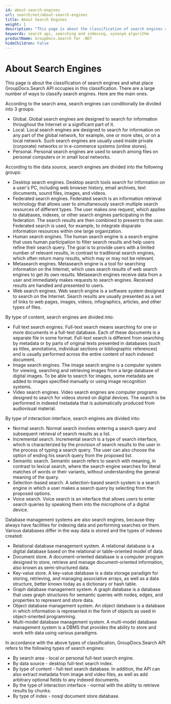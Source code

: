 ```yaml
---
id: about-search-engines
url: search/net/about-search-engines
title: About Search Engines
weight: 1
description: "This page is about the classification of search engines and what place GroupDocs.Search API occupies in this classification. There are a large number of ways to classify search engines. Here are the main ones"
keywords: search api, searching and indexing, synonym algorithm
productName: GroupDocs.Search for .NET
hideChildren: False
---
```

# About Search Engines

This page is about the classification of search engines and what place GroupDocs.Search API occupies in this classification. There are a large number of ways to classify search engines. Here are the main ones.

According to the search area, search engines can conditionally be divided into 3 groups:

*   Global. Global search engines are designed to search for information throughout the Internet or a significant part of it.
*   Local. Local search engines are designed to search for information on any part of the global network, for example, one or more sites, or on a local network. Such search engines are usually used inside private (corporate) networks or in e-commerce systems (online stores).
*   Personal. Personal search engines are used to search among files on personal computers or in small local networks.

According to the data source, search engines are divided into the following groups:

*   Desktop search engines. Desktop search tools search for information on a user's PC, including web browser history, email archives, text documents, sound files, images, and videos.
*   Federated search engines. Federated search is an information retrieval technology that allows user to simultaneously search multiple search resources of different types. The user makes one request, which applies to databases, indexes, or other search engines participating in the federation. The search results are then combined to present to the user. Federated search is used, for example, to integrate disparate information resources within one large organization.
*   Human search engines. The human search engine is a search engine that uses human participation to filter search results and help users refine their search query. The goal is to provide users with a limited number of relevant results, in contrast to traditional search engines, which often return many results, which may or may not be relevant.
*   Metasearch engines. Metasearch engine is a tool for searching information on the Internet, which uses search results of web search engines to get its own results. Metasearch engines receive data from a user and immediately makes requests to search engines. Received results are handled and presented to users.
*   Web search engines. Web search engine is a software system designed to search on the Internet. Search results are usually presented as a set of links to web pages, images, videos, infographics, articles, and other types of files.

By type of content, search engines are divided into:

*   Full text search engines. Full-text search means searching for one or more documents in a full-text database. Each of these documents is a separate file in some format. Full-text search is different from searching by metadata or by parts of original texts presented in databases (such as titles, annotations, individual sections or bibliographic references) and is usually performed across the entire content of each indexed document.
*   Image search engines. The image search engine is a computer system for viewing, searching and retrieving images from a large database of digital images. To be able to search for images, some metadata are added to images specified manually or using image recognition systems.
*   Video search engines. Video search engines are computer programs designed to search for videos stored on digital devices. The search is be performed in indexed metadata that is automatically produced from audiovisual material.

By type of interaction interface, search engines are divided into:

*   Normal search. Normal search involves entering a search query and subsequent retrieval of search results as a list.
*   Incremental search. Incremental search is a type of search interface, which is characterized by the provision of search results to the user in the process of typing a search query. The user can also choose the option of ending his search query from the proposed list.
*   Semantic search. Semantic search refers to search with meaning, in contrast to lexical search, where the search engine searches for literal matches of words or their variants, without understanding the general meaning of the query.
*   Selection-based search. A selection-based search system is a search engine in which a user makes a search query by selecting from the proposed options.
*   Voice search. Voice search is an interface that allows users to enter search queries by speaking them into the microphone of a digital device.

Database management systems are also search engines, because they always have facilities for indexing data and performing searches on them. Various databases differ in the way data is stored and the types of indexes created:

*   Relational database management system. A relational database is a digital database based on the relational or table-oriented model of data.
*   Document store. A document-oriented database is a computer program designed to store, retrieve and manage document-oriented information, also known as semi-structured data.
*   Key-value store. A key-value database is a data storage paradigm for storing, retrieving, and managing associative arrays, as well as a data structure, better known today as a dictionary or hash table.
*   Graph database management system. A graph database is a database that uses graph structures for semantic queries with nodes, edges, and properties to represent and store data.
*   Object database management system. An object database is a database in which information is represented in the form of objects as used in object-oriented programming.
*   Multi-model database management system. A multi-model database management system is a DBMS that provides the ability to store and work with data using various paradigms.

In accordance with the above types of classification, GroupDocs.Search API refers to the following types of search engines:

*   By search area - local or personal full-text search engine.
*   By data source - desktop full-text search index.
*   By type of content - full-text search database. In addition, the API can also extract metadata from image and video files, as well as add arbitrary optional fields to any indexed documents.
*   By the type of interaction interface - normal with the ability to retrieve results by chunks.
*   By type of index - nosql document store database.
